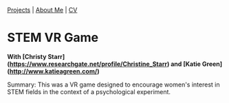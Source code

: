 
[Projects](index.html) | [About Me](bio.html) | [CV](CV.html) 

# STEM VR Game
**With [Christy Starr] (https://www.researchgate.net/profile/Christine_Starr) and [Katie Green] (http://www.katieagreen.com/)**

Summary: This was a VR game designed to encourage women's interest in STEM fields in the context of a psychological experiment.
